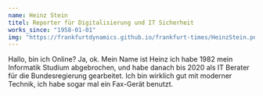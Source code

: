 ```yaml
---
name: Heinz Stein
titel: Reporter für Digitalisierung und IT Sicherheit
works_since: "1958-01-01"
img: "https://frankfurtdynamics.github.io/frankfurt-times/HeinzStein.png"
---
```


Hallo, bin ich Online? Ja, ok. Mein Name ist Heinz ich habe 1982 mein Informatik Studium abgebrochen, und habe danach bis 2020 als IT Berater für die Bundesregierung gearbeitet. Ich bin wirklich gut mit moderner Technik, ich habe sogar mal ein Fax-Gerät benutzt.
